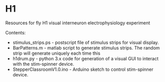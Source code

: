 # H1
Resources for fly H1 visual interneuron electrophysiology experiment


Contents:

- stimulus_strips.ps - postscript file of stimulus strips for visual display.
- BarPatterns.m - matlab script to generate stimulus strips.  The random strip will generate uniquely each time this 
- h1drum.py - python 3.x code for generation of a visual GUI to interact with the stim-spinner device.
- StepperClassroomV1.0.ino - Arduino sketch to control stim-spinner device.
